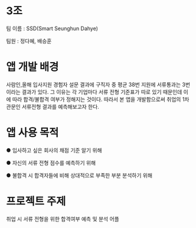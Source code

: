 # 3조
팀 이름 : SSD(Smart Seunghun Dahye)

팀원 : 정다혜, 배승훈

# 앱 개발 배경
사람인,올해 입사지원 경험자 설문 결과에 구직자 중 평균 38번 지원에 서류통과는 3번이라는 결과가 있다. 그 이유는 각 기업마다 서류 전형 기준표가 따로 있기 때문인데 이에 따라 합격/불합격 여부가 정해지는 것이다. 따라서 본 앱을 개발함으로써 취업의 1차 관문인 서류전형 결과를 예측해보고자 한다. 

# 앱 사용 목적
 ● 입사하고 싶은 회사의 채점 기준 알기 위해
 
 ● 자신의 서류 전형 점수를 예측하기 위해

 ● 불합격 시 합격자들에 비해 상대적으로 부족한 부분 분석하기 위해 
 
# 프로젝트 주제
 취업 시 서류 전형을 위한 합격여부 예측 및 분석 어플
